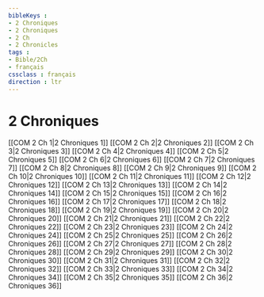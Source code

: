 ```yaml
---
bibleKeys : 
- 2 Chroniques
- 2 Chroniques
- 2 Ch
- 2 Chronicles
tags : 
- Bible/2Ch
- français
cssclass : français
direction : ltr
---
```


# 2 Chroniques

[[COM 2 Ch 1|2 Chroniques 1]]
[[COM 2 Ch 2|2 Chroniques 2]]
[[COM 2 Ch 3|2 Chroniques 3]]
[[COM 2 Ch 4|2 Chroniques 4]]
[[COM 2 Ch 5|2 Chroniques 5]]
[[COM 2 Ch 6|2 Chroniques 6]]
[[COM 2 Ch 7|2 Chroniques 7]]
[[COM 2 Ch 8|2 Chroniques 8]]
[[COM 2 Ch 9|2 Chroniques 9]]
[[COM 2 Ch 10|2 Chroniques 10]]
[[COM 2 Ch 11|2 Chroniques 11]]
[[COM 2 Ch 12|2 Chroniques 12]]
[[COM 2 Ch 13|2 Chroniques 13]]
[[COM 2 Ch 14|2 Chroniques 14]]
[[COM 2 Ch 15|2 Chroniques 15]]
[[COM 2 Ch 16|2 Chroniques 16]]
[[COM 2 Ch 17|2 Chroniques 17]]
[[COM 2 Ch 18|2 Chroniques 18]]
[[COM 2 Ch 19|2 Chroniques 19]]
[[COM 2 Ch 20|2 Chroniques 20]]
[[COM 2 Ch 21|2 Chroniques 21]]
[[COM 2 Ch 22|2 Chroniques 22]]
[[COM 2 Ch 23|2 Chroniques 23]]
[[COM 2 Ch 24|2 Chroniques 24]]
[[COM 2 Ch 25|2 Chroniques 25]]
[[COM 2 Ch 26|2 Chroniques 26]]
[[COM 2 Ch 27|2 Chroniques 27]]
[[COM 2 Ch 28|2 Chroniques 28]]
[[COM 2 Ch 29|2 Chroniques 29]]
[[COM 2 Ch 30|2 Chroniques 30]]
[[COM 2 Ch 31|2 Chroniques 31]]
[[COM 2 Ch 32|2 Chroniques 32]]
[[COM 2 Ch 33|2 Chroniques 33]]
[[COM 2 Ch 34|2 Chroniques 34]]
[[COM 2 Ch 35|2 Chroniques 35]]
[[COM 2 Ch 36|2 Chroniques 36]]
